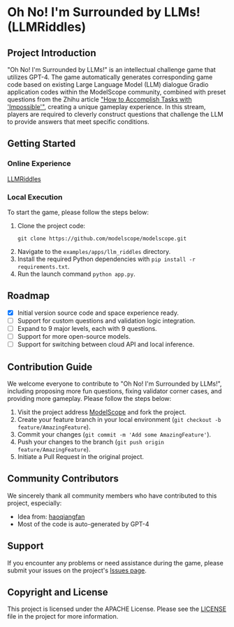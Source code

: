 # Oh No! I'm Surrounded by LLMs! (LLMRiddles)

## Project Introduction
"Oh No! I'm Surrounded by LLMs!" is an intellectual challenge game that utilizes GPT-4. The game automatically generates corresponding game code based on existing Large Language Model (LLM) dialogue Gradio application codes within the ModelScope community, combined with preset questions from the Zhihu article ["How to Accomplish Tasks with 'Impossible'"](https://zhuanlan.zhihu.com/p/665393240), creating a unique gameplay experience. In this stream, players are required to cleverly construct questions that challenge the LLM to provide answers that meet specific conditions.

## Getting Started

### Online Experience

[LLMRiddles](https://modelscope.cn/studios/LLMRiddles/LLMRiddles/summary)

### Local Execution
To start the game, please follow the steps below:

1. Clone the project code:
   ```
   git clone https://github.com/modelscope/modelscope.git
   ```
2. Navigate to the `examples/apps/llm_riddles` directory.
3. Install the required Python dependencies with `pip install -r requirements.txt`.
4. Run the launch command `python app.py`.

## Roadmap
- [x] Initial version source code and space experience ready.
- [ ] Support for custom questions and validation logic integration.
- [ ] Expand to 9 major levels, each with 9 questions.
- [ ] Support for more open-source models.
- [ ] Support for switching between cloud API and local inference.

## Contribution Guide
We welcome everyone to contribute to "Oh No! I'm Surrounded by LLMs!", including proposing more fun questions, fixing validator corner cases, and providing more gameplay. Please follow the steps below:

1. Visit the project address [ModelScope](https://github.com/modelscope/modelscope) and fork the project.
2. Create your feature branch in your local environment (`git checkout -b feature/AmazingFeature`).
3. Commit your changes (`git commit -m 'Add some AmazingFeature'`).
4. Push your changes to the branch (`git push origin feature/AmazingFeature`).
5. Initiate a Pull Request in the original project.

## Community Contributors
We sincerely thank all community members who have contributed to this project, especially:

- Idea from: [haoqiangfan](https://www.zhihu.com/people/haoqiang-fan)
- Most of the code is auto-generated by GPT-4

## Support
If you encounter any problems or need assistance during the game, please submit your issues on the project's [Issues page](https://github.com/modelscope/modelscope/issues).

## Copyright and License
This project is licensed under the APACHE License. Please see the [LICENSE](https://github.com/modelscope/modelscope/blob/main/LICENSE) file in the project for more information.
